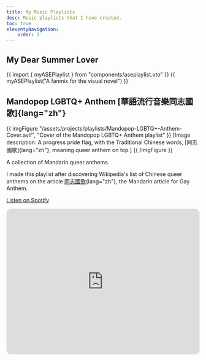```yaml
---
title: My Music Playlists
desc: Music playlists that I have created.
toc: true
eleventyNavigation:
    order: 3
---
```

## My Dear Summer Lover

{{ import { myASEPlaylist } from "components/aseplaylist.vto" }}
{{ myASEPlaylist("A fanmix for the visual novel") }}

## Mandopop LGBTQ+ Anthem [華語流行音樂同志國歌]{lang="zh"}

{{ imgFigure "/assets/projects/playlists/Mandopop-LGBTQ+-Anthem-Cover.avif", "Cover of the Mandopop LGBTQ+ Anthem playlist" }}
[Image description: A progress pride flag, with the Traditional Chinese words, [同志國歌]{lang="zh"}, meaning queer anthem on top.]
{{ /imgFigure }}

A collection of Mandarin queer anthems.

I made this playlist after discovering Wikipedia's list of Chinese queer anthems on the article [同志國歌](https://zh.wikipedia.org/wiki/%E5%90%8C%E5%BF%97%E5%9C%8B%E6%AD%8C#%E8%8F%AF%E8%AA%9E){lang="zh"}, the Mandarin article for Gay Anthem.

<a class="link-btn" href="https://open.spotify.com/playlist/5JXAUPZkmv1cFScAfhOkXh">Listen on Spotify</a>

<iframe style="border-radius:12px" src="https://open.spotify.com/embed/playlist/5JXAUPZkmv1cFScAfhOkXh?utm_source=generator" width="100%" height="380" frameBorder="0" allowfullscreen="" allow="autoplay; clipboard-write; encrypted-media; fullscreen; picture-in-picture" loading="lazy"></iframe>
